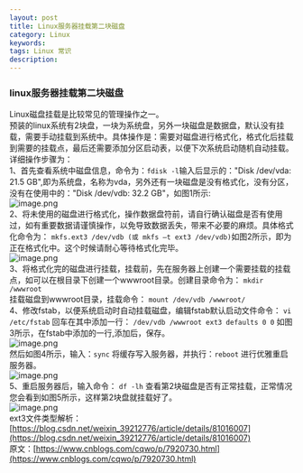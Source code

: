 ```yaml
---
layout: post
title: Linux服务器挂载第二块磁盘
category: Linux
keywords: 
tags: Linux 常识
description: 
---
```


### linux服务器挂载第二块磁盘
Linux磁盘挂载是比较常见的管理操作之一。   
	预装的linux系统有2块盘，一块为系统盘，另外一块磁盘是数据盘，默认没有挂载，需要手动挂载到系统中。具体操作是：需要对磁盘进行格式化，格式化后挂载到需要的挂载点，最后还需要添加分区启动表，以便下次系统启动随机自动挂载。
详细操作步骤为：   
			1、首先查看系统中磁盘信息，命令为：`fdisk -l`输入后显示的："Disk /dev/vda: 21.5 GB",即为系统盘，名称为vda，另外还有一块磁盘是没有格式化，没有分区，没有在使用中的："Disk /dev/vdb: 32.2 GB"，如图1所示:   
![image.png](https://blog.alonesky.com/storage/article/2019/08/28/1YW7NJPsx9xmhwKNWUrIRqFzoxhpaqbke9au1Zkt.png)      
    2、将未使用的磁盘进行格式化，操作数据盘符前，请自行确认磁盘是否有使用过，如有重要数据请谨慎操作，以免导致数据丢失，带来不必要的麻烦。具体格式化命令为： `mkfs.ext3 /dev/vdb (或 mkfs –t ext3 /dev/vdb)`如图2所示，即为正在格式化中。这个时候请耐心等待格式化完毕。          
![image.png](https://blog.alonesky.com/storage/article/2019/08/28/12vTRe0gLgZtvbigYixOckFMEvEjRsCZ4K2NDb6r.png)    
    3、将格式化完的磁盘进行挂载，挂载前，先在服务器上创建一个需要挂载的挂载点，如可以在根目录下创建一个wwwroot目录。创建目录命令为： `mkdir /wwwroot`    
      挂载磁盘到wwwroot目录，挂载命令： `mount /dev/vdb /wwwroot/`    
    4、修改fstab，以便系统启动时自动挂载磁盘，编辑fstab默认启动文件命令： `vi /etc/fstab` 回车在其中添加一行： `/dev/vdb /wwwroot ext3 defaults 0 0` 如图3所示，在fstab中添加的一行,添加后，保存。    
![image.png](https://blog.alonesky.com/storage/article/2019/08/28/gQIVcepsSs7vLQ4Rne5eUQUnrCgSmMOivFxPFEG3.png)    
      然后如图4所示，输入：`sync` 将缓存写入服务器，并执行：`reboot` 进行优雅重启服务器。   
 ![image.png](https://blog.alonesky.com/storage/article/2019/08/28/DSfU6Yj8nSmOZSrfQvPgjFlcEmDhNcBTtTzbDIlm.png)    
    5、重启服务器后，输入命令： `df -lh` 查看第2块磁盘是否有正常挂载，正常情况您会看到如图5所示，这样第2块盘就挂载好了。  
![image.png](https://blog.alonesky.com/storage/article/2019/08/28/ux5qlxZ1wMFWLugMuhriZqhMzlJLoKwnSGOB9f7o.png)   
ext3文件类型解析：[https://blog.csdn.net/weixin_39212776/article/details/81016007](https://blog.csdn.net/weixin_39212776/article/details/81016007)   
原文：[https://www.cnblogs.com/cqwo/p/7920730.html](https://www.cnblogs.com/cqwo/p/7920730.html)